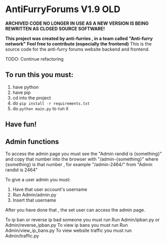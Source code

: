 # AntiFurryForums V1.9 OLD

**ARCHIVED CODE NO LONGER IN USE AS A NEW VERSION IS BEING REWRITTEN AS CLOSED SOURCE SOFTWARE!**

**This project was created by anti-furries , in a team called "Anti-furry network"**
**Feel free to contribute (especially the frontend)**
This is the source code for the anti-furry forums website backend and frontend.

TODO: Continue refactoring

## To run this you must:

1. have python
2. have pip
3. cd into the project
4. do `pip install -r requirements.txt`
5. do `python main.py` to run it

## Have fun!

## Admin functions

To access the admin page you must see the "Admin randid is {something}" and copy that number into the browser with "/admin-{something}" where {something} is that number , for example "/admin-2464/" from "Admin randid is 2464"

To give a user admin you must:

1. Have that user account's username
2. Run Admin/admin.py
3. Insert that username

After you have done that , the set user can access the admin page.

To ip ban or reverse ip bad someone you must run Run Admin/ipban.py or Admin/reverse_ipban.py
To view ip bans you must run Run Admin/view_ip_bans.py
To view website traffic you must run Admin/traffic.py
